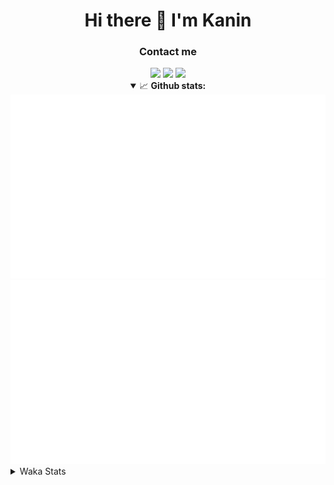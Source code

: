 <div align="center">
 <h1>Hi there 👋 I'm Kanin</h1>
 <h3>Contact me</h3>
 <a href="mailto:im@kanin.dev"><img src="https://img.shields.io/badge/gmail-%23D14836.svg?&style=for-the-badge&logo=gmail&logoColor=white"/></a>
 <a href="https://twitter.com/KaninDev"><img src="https://img.shields.io/badge/twitter-%231DA1F2.svg?&style=for-the-badge&logo=twitter&logoColor=white"/></a>
 <a href="https://www.linkedin.com/in/KaninDev"><img src="https://img.shields.io/badge/linkedin-%230077B5.svg?&style=for-the-badge&logo=linkedin&logoColor=white"/></a>
<details open>
  <summary>📈 <b>Github stats:</b></summary>
  <img src="https://github.com/Kanin/Kanin/blob/master/scripts/GitHubStats/generated/overview.svg"/>
  <img src="https://github.com/Kanin/Kanin/blob/master/scripts/GitHubStats/generated/languages.svg"/>
</details>
</div>

<details>
 <summary>Waka Stats</summary>

<!--START_SECTION:waka-->
![Code Time](http://img.shields.io/badge/Code%20Time-1%2C980%20hrs%2059%20mins-blue)

![Profile Views](http://img.shields.io/badge/Profile%20Views-3-blue)

![Lines of code](https://img.shields.io/badge/From%20Hello%20World%20I%27ve%20Written-854.5%20thousand%20lines%20of%20code-blue)

**🐱 My GitHub Data** 

> 📦 99.9 kB Used in GitHub's Storage 
 > 
> 🏆 175 Contributions in the Year 2023
 > 
> 🚫 Not Opted to Hire
 > 
> 📜 20 Public Repositories 
 > 
> 🔑 10 Private Repositories 
 > 
**I'm an Early 🐤** 

```text
🌞 Morning                2516 commits        ██████░░░░░░░░░░░░░░░░░░░   24.53 % 
🌆 Daytime                3023 commits        ███████░░░░░░░░░░░░░░░░░░   29.47 % 
🌃 Evening                2920 commits        ███████░░░░░░░░░░░░░░░░░░   28.47 % 
🌙 Night                  1799 commits        ████░░░░░░░░░░░░░░░░░░░░░   17.54 % 
```
📅 **I'm Most Productive on Monday** 

```text
Monday                   1852 commits        █████░░░░░░░░░░░░░░░░░░░░   18.05 % 
Tuesday                  1343 commits        ███░░░░░░░░░░░░░░░░░░░░░░   13.09 % 
Wednesday                1084 commits        ███░░░░░░░░░░░░░░░░░░░░░░   10.57 % 
Thursday                 1560 commits        ████░░░░░░░░░░░░░░░░░░░░░   15.21 % 
Friday                   1730 commits        ████░░░░░░░░░░░░░░░░░░░░░   16.86 % 
Saturday                 1045 commits        ███░░░░░░░░░░░░░░░░░░░░░░   10.19 % 
Sunday                   1644 commits        ████░░░░░░░░░░░░░░░░░░░░░   16.03 % 
```


📊 **This Week I Spent My Time On** 

```text
🕑︎ Time Zone: America/New_York

💬 Programming Languages: 
Python                   1 hr 49 mins        ███████████████░░░░░░░░░░   58.37 % 
Log File                 35 mins             █████░░░░░░░░░░░░░░░░░░░░   18.74 % 
HTML                     31 mins             ████░░░░░░░░░░░░░░░░░░░░░   16.72 % 
GitIgnore file           4 mins              █░░░░░░░░░░░░░░░░░░░░░░░░   02.62 % 
Text                     3 mins              ░░░░░░░░░░░░░░░░░░░░░░░░░   02.00 % 

🔥 Editors: 
PyCharm                  3 hrs 7 mins        █████████████████████████   100.00 % 

🐱‍💻 Projects: 
Naila.py                 1 hr 53 mins        ███████████████░░░░░░░░░░   60.45 % 
PyCraft                  36 mins             █████░░░░░░░░░░░░░░░░░░░░   19.71 % 
NailaSite                32 mins             ████░░░░░░░░░░░░░░░░░░░░░   17.58 % 
Unknown Project          4 mins              █░░░░░░░░░░░░░░░░░░░░░░░░   02.22 % 
BB-CommunityBot          0 secs              ░░░░░░░░░░░░░░░░░░░░░░░░░   00.03 % 

💻 Operating System: 
Windows                  3 hrs 7 mins        █████████████████████████   100.00 % 
```

**I Mostly Code in Python** 

```text
Python                   26 repos            ███████████████░░░░░░░░░░   60.47 % 
Java                     6 repos             ███░░░░░░░░░░░░░░░░░░░░░░   13.95 % 
JavaScript               4 repos             ██░░░░░░░░░░░░░░░░░░░░░░░   09.30 % 
Kotlin                   2 repos             █░░░░░░░░░░░░░░░░░░░░░░░░   04.65 % 
HTML                     2 repos             █░░░░░░░░░░░░░░░░░░░░░░░░   04.65 % 
```



**Timeline**

![Lines of Code chart](https://raw.githubusercontent.com/Kanin/Kanin/master/assets/bar_graph.png)


 Last Updated on 13/05/2023 19:34:09 UTC
<!--END_SECTION:waka-->
</details>
